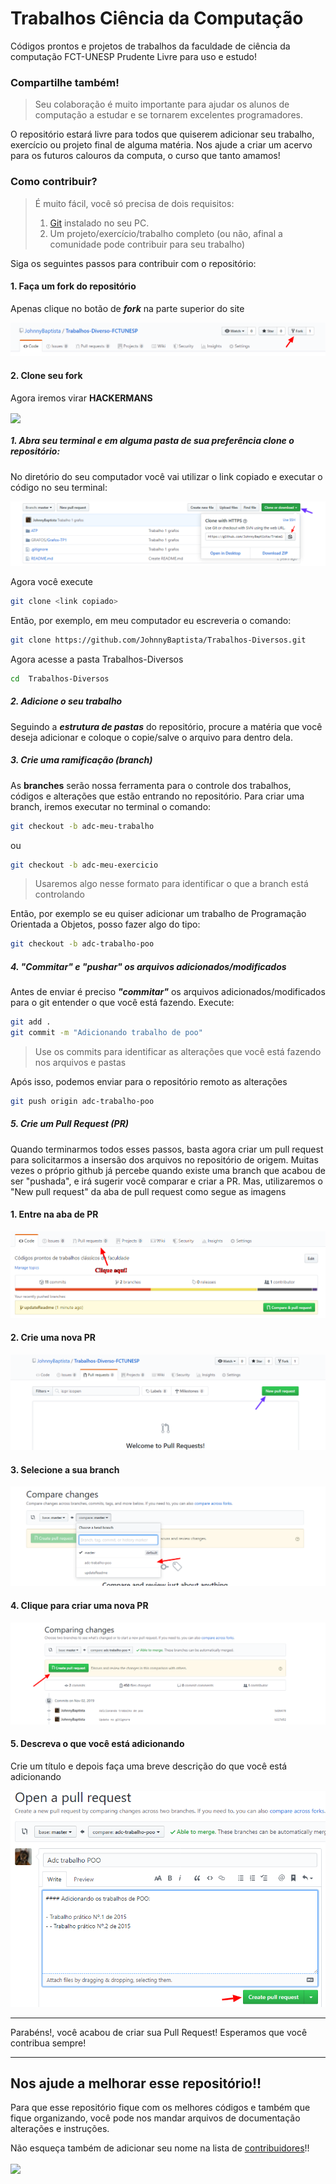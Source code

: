 # Trabalhos Ciência da Computação 
Códigos prontos e projetos de trabalhos da faculdade de ciência da computação FCT-UNESP Prudente
Livre para uso e estudo!

### Compartilhe também!
> Seu colaboração é muito importante para ajudar os alunos de computação a estudar e se tornarem excelentes programadores.

O repositório estará livre para todos que quiserem adicionar seu trabalho, exercício ou projeto final de alguma matéria.
Nos ajude a criar um acervo para os futuros calouros da computa, o curso que tanto amamos!

### Como contribuir?

> É muito fácil, você só precisa de dois requisitos:
>
> 1. [Git](https://git-scm.com/downloads) instalado no seu PC.
> 2. Um projeto/exercício/trabalho completo (ou não, afinal a comunidade pode contribuir para seu trabalho)

Siga os seguintes passos para contribuir com o repositório:

#### 1. Faça um fork do repositório

Apenas clique no botão de _**fork**_ na parte superior do site 

![Fork do Repositório](/public/imgs/fork.png "Forkando um repositório")

#### 2. Clone seu fork

Agora iremos virar **HACKERMANS** 

<img align="center" src="https://media.giphy.com/media/RyXVu4ZW454IM/giphy.gif">

##### 1. Abra seu terminal e em alguma pasta de sua preferência clone o repositório:

No diretório do seu computador você vai utilizar o link copiado e executar o código no seu terminal:

![Clone do Repositório](/public/imgs/clone.png "Clonando um repositório")

Agora você execute

```bash
git clone <link copiado>
```

Então, por exemplo, em meu computador eu escreveria o comando:

```bash
git clone https://github.com/JohnnyBaptista/Trabalhos-Diversos.git
```

Agora acesse a pasta Trabalhos-Diversos

```bash
cd  Trabalhos-Diversos
```

##### 2. Adicione o seu trabalho

Seguindo a ***estrutura de pastas*** do repositório, procure a matéria que você deseja adicionar e coloque o copie/salve o arquivo para dentro dela.

##### 3. Crie uma ramificação (branch)

As **branches** serão nossa ferramenta para o controle dos trabalhos, códigos e alterações que estão entrando no repositório.
Para criar uma branch, iremos executar no terminal o comando:

```bash
git checkout -b adc-meu-trabalho
``` 
ou 
```bash
git checkout -b adc-meu-exercicio 
``` 
> Usaremos algo nesse formato para identificar o que a branch está controlando

Então, por exemplo se eu quiser adicionar um trabalho de Programação Orientada a Objetos, posso fazer algo do tipo:

```bash
git checkout -b adc-trabalho-poo
```

##### 4. "Commitar" e "pushar" os arquivos adicionados/modificados

Antes de enviar é preciso ***"commitar"*** os arquivos adicionados/modificados para o git entender o que você está fazendo.
Execute:

```bash
git add . 
git commit -m "Adicionando trabalho de poo"
```

> Use os commits para identificar as alterações que você está fazendo nos arquivos e pastas

Após isso, podemos enviar para o repositório remoto as alterações

```bash
git push origin adc-trabalho-poo
```

##### 5. Crie um Pull Request (PR)

Quando terminarmos todos esses passos, basta agora criar um pull request para solicitarmos a insersão dos arquivos no repositório de origem. Muitas vezes o próprio github já percebe quando existe uma branch que acabou de ser "pushada", e irá sugerir você comparar e criar a PR. Mas, utilizaremos o "New pull request" da aba de pull request como segue as imagens

#### 1. Entre na aba de PR

![Aba de Pull Requests](/public/imgs/PR1.png "Aba de PR")

#### 2. Crie uma nova PR

![Criando uma PR](/public/imgs/PR2.png "Criando uma PR")

#### 3. Selecione a sua branch

![Selecionando uma Branch](/public/imgs/PR3.png "Selecionando uma Branch")

#### 4. Clique para criar uma nova PR

![Criando a PR](/public/imgs/PR4.png "Criando a PR")

#### 5. Descreva o que você está adicionando

Crie um título e depois faça uma breve descrição do que você está adicionando

![Descrevendo a PR](/public/imgs/PR5.png "Descrevendo a PR")

***

Parabéns!, você acabou de criar sua Pull Request! Esperamos que você contribua sempre!
___

## Nos ajude a melhorar esse repositório!!

Para que esse repositório fique com os melhores códigos e também que fique organizando, você pode nos mandar arquivos de documentação alterações e instruções. 

Não esqueça também de adicionar seu nome na lista de [contribuidores](https://github.com/JohnnyBaptista/Trabalhos-Diversos/tree/master/public/docs/COMPUTEIROS.MD)!!

<img align="center" src="https://media.giphy.com/media/Z21HJj2kz9uBG/giphy.gif">
